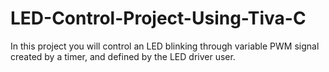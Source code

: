 # LED-Control-Project-Using-Tiva-C
In this project you will control an LED blinking through variable PWM signal created by a timer, and defined by the LED driver user.
